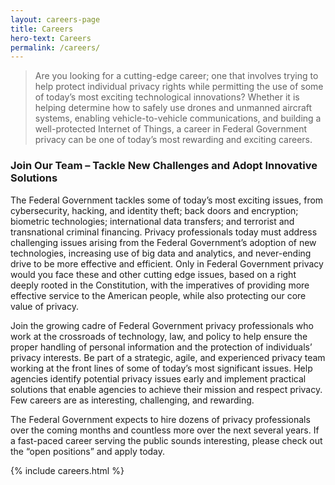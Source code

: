 ```yaml
---
layout: careers-page
title: Careers
hero-text: Careers
permalink: /careers/
---
```

> Are you looking for a cutting-edge career; one that involves trying to help protect individual privacy rights while permitting the use of some of today’s most exciting technological innovations?  Whether it is helping determine how to safely use drones and unmanned aircraft systems, enabling vehicle-to-vehicle communications, and building a well-protected Internet of Things, a career in Federal Government privacy can be one of today’s most rewarding and exciting careers.


### Join Our Team – Tackle New Challenges and Adopt Innovative Solutions

The Federal Government tackles some of today’s most exciting issues, from cybersecurity, hacking, and identity theft; back doors and encryption; biometric technologies; international data transfers; and terrorist and transnational criminal financing.  Privacy professionals today must address challenging issues arising from the Federal Government’s adoption of new technologies, increasing use of big data and analytics, and never-ending drive to be more effective and efficient. Only in Federal Government privacy would you face these and other cutting edge issues, based on a right deeply rooted in the Constitution, with the imperatives of providing more effective service to the American people, while also protecting our core value of privacy.

Join the growing cadre of Federal Government privacy professionals who work at the crossroads of technology, law, and policy to help ensure the proper handling of personal information and the protection of individuals’ privacy interests.  Be part of a strategic, agile, and experienced privacy team working at the front lines of some of today’s most significant issues.  Help agencies identify potential privacy issues early and implement practical solutions that enable agencies to achieve their mission and respect privacy.  Few careers are as interesting, challenging, and rewarding.

The Federal Government expects to hire dozens of privacy professionals over the coming months and countless more over the next several years.  If a fast-paced career serving the public sounds interesting, please check out the “open positions” and apply today.

{% include careers.html %}
